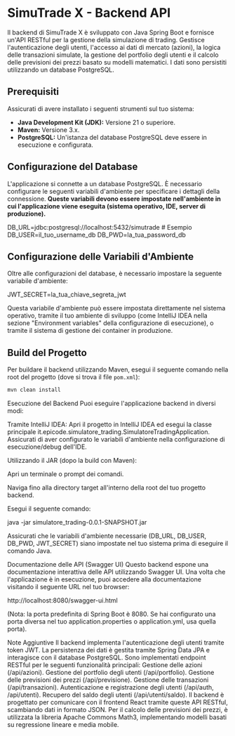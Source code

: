# SimuTrade X - Backend API

Il backend di SimuTrade X è sviluppato con Java Spring Boot e fornisce un'API RESTful per la gestione della simulazione di trading. Gestisce l'autenticazione degli utenti, l'accesso ai dati di mercato (azioni), la logica delle transazioni simulate, la gestione del portfolio degli utenti e il calcolo delle previsioni dei prezzi basato su modelli matematici. I dati sono persistiti utilizzando un database PostgreSQL.

## Prerequisiti

Assicurati di avere installato i seguenti strumenti sul tuo sistema:

* **Java Development Kit (JDK):** Versione 21 o superiore.
* **Maven:** Versione 3.x.
* **PostgreSQL:** Un'istanza del database PostgreSQL deve essere in esecuzione e configurata.

## Configurazione del Database

L'applicazione si connette a un database PostgreSQL. È necessario configurare le seguenti variabili d'ambiente per specificare i dettagli della connessione. **Queste variabili devono essere impostate nell'ambiente in cui l'applicazione viene eseguita (sistema operativo, IDE, server di produzione).**

DB_URL=jdbc:postgresql://localhost:5432/simutrade  # Esempio
DB_USER=il_tuo_username_db
DB_PWD=la_tua_password_db

## Configurazione delle Variabili d'Ambiente

Oltre alle configurazioni del database, è necessario impostare la seguente variabile d'ambiente:

JWT_SECRET=la_tua_chiave_segreta_jwt

Questa variabile d'ambiente può essere impostata direttamente nel sistema operativo, tramite il tuo ambiente di sviluppo (come IntelliJ IDEA nella sezione "Environment variables" della configurazione di esecuzione), o tramite il sistema di gestione dei container in produzione.

## Build del Progetto

Per buildare il backend utilizzando Maven, esegui il seguente comando nella root del progetto (dove si trova il file `pom.xml`):

```bash
mvn clean install
```
Esecuzione del Backend
Puoi eseguire l'applicazione backend in diversi modi:

Tramite IntelliJ IDEA: Apri il progetto in IntelliJ IDEA ed esegui la classe principale it.epicode.simulatore_trading.SimulatoreTradingApplication. Assicurati di aver configurato le variabili d'ambiente nella configurazione di esecuzione/debug dell'IDE.

Utilizzando il JAR (dopo la build con Maven):

Apri un terminale o prompt dei comandi.

Naviga fino alla directory target all'interno della root del tuo progetto backend.

Esegui il seguente comando:

java -jar simulatore_trading-0.0.1-SNAPSHOT.jar

Assicurati che le variabili d'ambiente necessarie (DB_URL, DB_USER, DB_PWD, JWT_SECRET) siano impostate nel tuo sistema prima di eseguire il comando Java.

Documentazione delle API (Swagger UI)
Questo backend espone una documentazione interattiva delle API utilizzando Swagger UI. Una volta che l'applicazione è in esecuzione, puoi accedere alla documentazione visitando il seguente URL nel tuo browser:

http://localhost:8080/swagger-ui.html

(Nota: la porta predefinita di Spring Boot è 8080. Se hai configurato una porta diversa nel tuo application.properties o application.yml, usa quella porta).

Note Aggiuntive
Il backend implementa l'autenticazione degli utenti tramite token JWT.
La persistenza dei dati è gestita tramite Spring Data JPA e interagisce con il database PostgreSQL.
Sono implementati endpoint RESTful per le seguenti funzionalità principali:
Gestione delle azioni (/api/azioni).
Gestione del portfolio degli utenti (/api/portfolio).
Gestione delle previsioni dei prezzi (/api/previsione).
Gestione delle transazioni (/api/transazioni).
Autenticazione e registrazione degli utenti (/api/auth, /api/utenti).
Recupero del saldo degli utenti (/api/utenti/saldo).
Il backend è progettato per comunicare con il frontend React tramite queste API RESTful, scambiando dati in formato JSON.
Per il calcolo delle previsioni dei prezzi, è utilizzata la libreria Apache Commons Math3, implementando modelli basati su regressione lineare e media mobile.